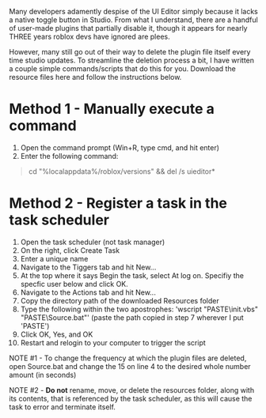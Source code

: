 Many developers adamently despise of the UI Editor simply because it lacks a native toggle button in Studio. From what I understand, there are a handful of user-made plugins that partially disable it, though it appears for nearly THREE years roblox devs have ignored are plees.


However, many still go out of their way to delete the plugin file itself every time studio updates. To streamline the deletion process a bit, I have written a couple simple commands/scripts that do this for you. Download the resource files here and follow the instructions below.


# Method 1 - Manually execute a command

1. Open the command prompt (Win+R, type cmd, and hit enter)
2. Enter the following command: 
> cd "%localappdata%/roblox/versions" && del /s uieditor*


# Method 2 - Register a task in the task scheduler

1. Open the task scheduler (not task manager)
2. On the right, click Create Task
3. Enter a unique name
4. Navigate to the Tiggers tab and hit New...
5. At the top where it says Begin the task, select At log on. Specifiy the specfic user below and click OK.
6. Navigate to the Actions tab and hit New...
7. Copy the directory path of the downloaded Resources folder
8. Type the following within the two apostrophes: 'wscript "PASTE\init.vbs" "PASTE\Source.bat"' (paste the path copied in step 7 wherever I put 'PASTE')
9. Click OK, Yes, and OK
10. Restart and relogin to your computer to trigger the script


NOTE #1 - To change the frequency at which the plugin files are deleted, open Source.bat and change the 15 on line 4 to the desired whole number amount (in seconds)

NOTE #2 - **Do not** rename, move, or delete the resources folder, along with its contents, that is referenced by the task scheduler, as this will cause the task to error and terminate itself.
